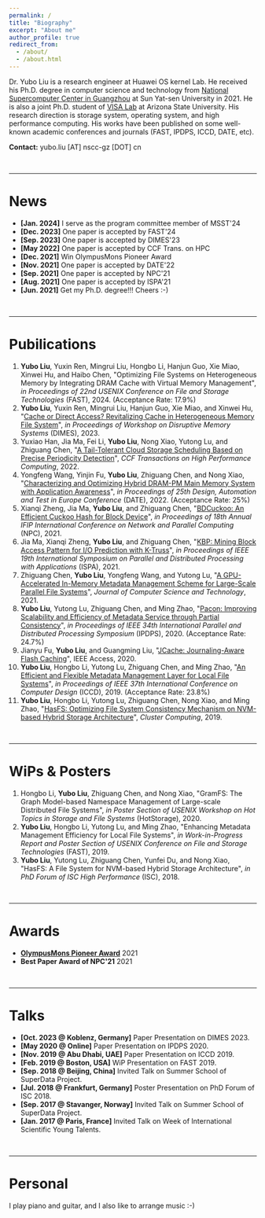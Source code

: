 ```yaml
---
permalink: /
title: "Biography"
excerpt: "About me"
author_profile: true
redirect_from: 
  - /about/
  - /about.html
---
```


Dr. Yubo Liu is a research engineer at Huawei OS kernel Lab. He received his Ph.D. degree in computer science and technology from [National Supercomputer Center in Guangzhou](http://www.nscc-gz.cn/) at Sun Yat-sen University in 2021. He is also a joint Ph.D. student of [VISA Lab](http://visa.lab.asu.edu/web/about/) at Arizona State University. His research direction is storage system, operating system, and high performance computing. His works have been published on some well-known academic conferences and journals (FAST, IPDPS, ICCD, DATE, etc).



**Contact:** yubo.liu [AT] nscc-gz [DOT] cn

&emsp;

-------


News
======
* **[Jan. 2024]** I serve as the program committee member of MSST'24
* **[Dec. 2023]** One paper is accepted by FAST'24
* **[Sep. 2023]** One paper is accepted by DIMES'23
* **[May 2022]** One paper is accepted by CCF Trans. on HPC
* **[Dec. 2021]** Win OlympusMons Pioneer Award
* **[Nov. 2021]** One paper is accepted by DATE'22
* **[Sep. 2021]** One paper is accepted by NPC'21
* **[Aug. 2021]** One paper is accepted by ISPA'21
* **[Jun. 2021]** Get my Ph.D. degree!!! Cheers :-)

&emsp;

-------


Pubilications
======
1. **Yubo Liu**, Yuxin Ren, Mingrui Liu, Hongbo Li, Hanjun Guo, Xie Miao, Xinwei Hu, and Haibo Chen, "Optimizing File Systems on Heterogeneous Memory by Integrating DRAM Cache with Virtual Memory Management", *in Proceedings of 22nd USENIX Conference on File and Storage Technologies* (FAST), 2024. (Acceptance Rate: 17.9%)
1. **Yubo Liu**, Yuxin Ren, Mingrui Liu, Hanjun Guo, Xie Miao, and Xinwei Hu, "[Cache or Direct Access? Revitalizing Cache in Heterogeneous Memory File System](http://pplau.github.io/files/dimes23.pdf)", *in Proceedings of Workshop on Disruptive Memory Systems* (DIMES), 2023.
1. Yuxiao Han, Jia Ma, Fei Li, **Yubo Liu**, Nong Xiao, Yutong Lu, and Zhiguang Chen, "[A Tail-Tolerant Cloud Storage Scheduling Based on Precise Periodicity Detection](https://link.springer.com/article/10.1007/s42514-022-00099-8)", *CCF Transactions on High Performance Computing*, 2022.
1. Yongfeng Wang, Yinjin Fu, **Yubo Liu**, Zhiguang Chen, and Nong Xiao, "[Characterizing and Optimizing Hybrid DRAM-PM Main Memory System with Application Awareness](http://pplau.github.io/files/date21.pdf)", *in Proceedings of 25th Design, Automation and Test in Europe Conference* (DATE), 2022. (Acceptance Rate: 25%)
1. Xianqi Zheng, Jia Ma, **Yubo Liu**, and Zhiguang Chen, "[BDCuckoo: An Efficient Cuckoo Hash for Block Device](http://pplau.github.io/files/npc21.pdf)", *in Proceedings of 18th Annual IFIP International Conference on Network and Parallel Computing* (NPC), 2021.
1. Jia Ma, Xianqi Zheng, **Yubo Liu**, and Zhiguang Chen, "[KBP: Mining Block Access Pattern for I/O Prediction with K-Truss](http://pplau.github.io/files/ispa21.pdf)", *in Proceedings of IEEE 19th International Symposium on Parallel and Distributed Processing with Applications* (ISPA), 2021.
1. Zhiguang Chen, **Yubo Liu**, Yongfeng Wang, and Yutong Lu, "[A GPU-Accelerated In-Memory Metadata Management Scheme for Large-Scale Parallel File Systems](https://link.springer.com/article/10.1007/s11390-020-0783-9)", *Journal of Computer Science and Technology*, 2021.
1. **Yubo Liu**, Yutong Lu, Zhiguang Chen, and Ming Zhao, "[Pacon: Improving Scalability and Efficiency of Metadata Service through Partial Consistency](http://pplau.github.io/files/ipdps20.pdf)", *in Proceedings of IEEE 34th International Parallel and Distributed Processing Symposium* (IPDPS), 2020. (Acceptance Rate: 24.7%)
1. Jianyu Fu, **Yubo Liu**, and Guangming Liu, "[JCache: Journaling-Aware Flash Caching](https://ieeexplore.ieee.org/abstract/document/9051733)", IEEE Access, 2020.
1. **Yubo Liu**, Hongbo Li, Yutong Lu, Zhiguang Chen, and Ming Zhao, "[An Efficient and Flexible Metadata Management Layer for Local File Systems](http://pplau.github.io/files/iccd19.pdf)", *in Proceedings of IEEE 37th International Conference on Computer Design* (ICCD), 2019. (Acceptance Rate: 23.8%)
1. **Yubo Liu**, Hongbo Li, Yutong Lu, Zhiguang Chen, Nong Xiao, and Ming Zhao, "[HasFS: Optimizing File System Consistency Mechanism on NVM-based Hybrid Storage Architecture](https://link.springer.com/article/10.1007/s10586-019-03023-y)", *Cluster Computing*, 2019.

&emsp;

-------


WiPs & Posters
======
1. Hongbo Li, **Yubo Liu**, Zhiguang Chen, and Nong Xiao, "GramFS: The Graph Model-based Namespace Management of Large-scale Distributed File Systems", *in Poster Section of USENIX Workshop on Hot Topics in Storage and File Systems* (HotStorage), 2020.
1. **Yubo Liu**, Hongbo Li, Yutong Lu, and Ming Zhao, "Enhancing Metadata Management Efficiency for Local File Systems", *in Work-in-Progress Report and Poster Section of USENIX Conference on File and Storage Technologies* (FAST), 2019.
1. **Yubo Liu**, Yutong Lu, Zhiguang Chen, Yunfei Du, and Nong Xiao, "HasFS: A File System for NVM-based Hybrid Storage Architecture", *in PhD Forum of ISC High Performance* (ISC), 2018.

&emsp;

-------

Awards
======
* **[OlympusMons Pioneer Award](https://e.huawei.com/cn/topic/storage/olympus-mons-awards-2021)** 2021
* **Best Paper Award of NPC'21** 2021

&emsp;

-------


Talks
======
* **[Oct. 2023 @ Koblenz, Germany]** Paper Presentation on DIMES 2023.
* **[May 2020 @ Online]** Paper Presentation on IPDPS 2020.
* **[Nov. 2019 @ Abu Dhabi, UAE]** Paper Presentation on ICCD 2019.
* **[Feb. 2019 @ Boston, USA]** WiP Presentation on FAST 2019.
* **[Sep. 2018 @ Beijing, China]** Invited Talk on Summer School of SuperData Project.
* **[Jul. 2018 @ Frankfurt, Germany]** Poster Presentation on PhD Forum of ISC 2018.
* **[Sep. 2017 @ Stavanger, Norway]** Invited Talk on Summer School of SuperData Project.
* **[Jan. 2017 @ Paris, France]** Invited Talk on Week of International Scientific Young Talents.

&emsp;

-------


Personal
======
I play piano and guitar, and I also like to arrange music :-)

